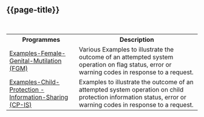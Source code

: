 ## {{page-title}}

<br />
<table class="regular assets">
<tr>
<th>Programmes</th>
<th>Description</th>
</tr>

<tr>
<td cosplan="3"><a href="https://simplifier.net/guide/Female-Genital-Mutilation-Implementation-Guide2/Home/Build/Examples?version=current">Examples-Female-Genital-Mutilation (FGM)</a></td>

<td>Various Examples to illustrate the outcome of an attempted system operation on flag status, error or warning codes in response to a request.</td>
</tr>

<tr>
<td cosplan="3"><a href="https://simplifier.net/guide/Child-Protection---Information-Sharing--CP-IS--API-Producer-Impl/Home/Examples?version=current">Examples-Child-Protection -Information-Sharing (CP-IS)</a></td>

<td>Examples to illustrate the outcome of an attempted system operation on child protection information status, error or warning codes in response to a request.</td>
</tr>

</table>